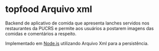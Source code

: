 # topfood Arquivo xml
Backend de aplicativo de comida que apresenta lanches servidos nos restaurantes da PUCRS e permite aos usuários a postarem imagens das comidas e comentários a respeito.

Implementado em [Node.js](https://nodejs.org/en/about/) utilizando Arquivo Xml para a persistência.
